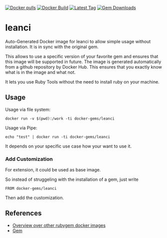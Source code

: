 [![Docker pulls](https://img.shields.io/docker/pulls/rubygem/leanci.svg)](https://hub.docker.com/r/rubygem/leanci/)
[![Docker Build](https://img.shields.io/docker/automated/rubygem/leanci.svg)](https://hub.docker.com/r/rubygem/leanci/)
[![Latest Tag](https://img.shields.io/github/tag/docker-rubygem/leanci.svg)](https://hub.docker.com/r/rubygem/leanci/)
[![Gem Downloads](https://img.shields.io/gem/dt/leanci.svg)](https://rubygems.org/gems/leanci/)
# leanci

Auto-Generated Docker image for leanci to allow simple usage without installation.
It is in sync with the original gem.

This allows to use a specific version of your favorite gem and ensures that this image will be supported in future.
The image is generated automatically from a github repository by Docker Hub.
This ensures that you exactly know what is in the image and what not.

It lets you use Ruby Tools without the need to install ruby on your machine.

## Usage

Usage via file system:

`docker run -v $(pwd):/work -ti docker-gems/leanci`

Usage via Pipe:

`echo "test" | docker run -ti docker-gems/leanci`

It depends on your specific use case how your want to use it.

### Add Customization

For extension, it could be used as base image.

So instead of struggeling with the installation of a gem, just write

`FROM docker-gems/leanci`

Then add the customization.

## References

 - [Overview over other rubygem docker images](https://github.com/thinkbot/docker-rubygem)
 - [Gem](https://rubygems.org/gems/leanci/)
